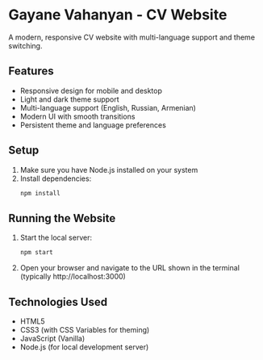 # Gayane Vahanyan - CV Website

A modern, responsive CV website with multi-language support and theme switching.

## Features

- Responsive design for mobile and desktop
- Light and dark theme support
- Multi-language support (English, Russian, Armenian)
- Modern UI with smooth transitions
- Persistent theme and language preferences

## Setup

1. Make sure you have Node.js installed on your system
2. Install dependencies:
   ```bash
   npm install
   ```

## Running the Website

1. Start the local server:
   ```bash
   npm start
   ```
2. Open your browser and navigate to the URL shown in the terminal (typically http://localhost:3000)

## Technologies Used

- HTML5
- CSS3 (with CSS Variables for theming)
- JavaScript (Vanilla)
- Node.js (for local development server) 